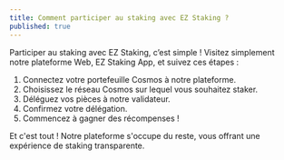 ```yaml
---
title: Comment participer au staking avec EZ Staking ?
published: true
---
```


Participer au staking avec EZ Staking, c’est simple ! Visitez simplement notre plateforme Web, EZ Staking App, et suivez ces étapes :

1. Connectez votre portefeuille Cosmos à notre plateforme.
2. Choisissez le réseau Cosmos sur lequel vous souhaitez staker.
3. Déléguez vos pièces à notre validateur.
4. Confirmez votre délégation.
5. Commencez à gagner des récompenses !

Et c'est tout ! Notre plateforme s'occupe du reste, vous offrant une expérience de staking transparente.
